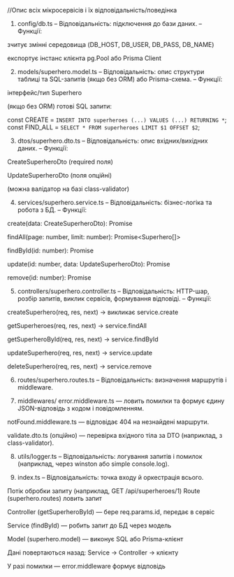 //Опис всіх мікросервісів і їх відповідальність/поведінка

1. config/db.ts
– Відповідальність: підключення до бази даних.
– Функції:

зчитує змінні середовища (DB_HOST, DB_USER, DB_PASS, DB_NAME)

експортує інстанс клієнта pg.Pool або Prisma Client

2. models/superhero.model.ts
– Відповідальність: опис структури таблиці та SQL-запитів (якщо без ORM) або Prisma-схема.
– Функції:

інтерфейс/тип Superhero

(якщо без ORM) готові SQL запити:


const CREATE = `INSERT INTO superheroes (...) VALUES (...) RETURNING *`;
const FIND_ALL = `SELECT * FROM superheroes LIMIT $1 OFFSET $2`;


3. dtos/superhero.dto.ts
– Відповідальність: опис вхідних/вихідних даних.
– Функції:

CreateSuperheroDto (required поля)

UpdateSuperheroDto (поля опційні)

(можна валідатор на базі class-validator)

4. services/superhero.service.ts
– Відповідальність: бізнес-логіка та робота з БД.
– Функції:

create(data: CreateSuperheroDto): Promise<Superhero>

findAll(page: number, limit: number): Promise<Superhero[]>

findById(id: number): Promise<Superhero>

update(id: number, data: UpdateSuperheroDto): Promise<Superhero>

remove(id: number): Promise<void>

5. controllers/superhero.controller.ts
– Відповідальність: HTTP-шар, розбір запитів, виклик сервісів, формування відповіді.
– Функції:

createSuperhero(req, res, next) → викликає service.create

getSuperheroes(req, res, next) → service.findAll

getSuperheroById(req, res, next) → service.findById

updateSuperhero(req, res, next) → service.update

deleteSuperhero(req, res, next) → service.remove

6. routes/superhero.routes.ts
– Відповідальність: визначення маршрутів і middleware.

7. middlewares/
error.middleware.ts — ловить помилки та формує єдину JSON-відповідь з кодом і повідомленням.

notFound.middleware.ts — відповідає 404 на незнайдені маршрути.

validate.dto.ts (опційно) — перевірка вхідного тіла за DTO (наприклад, з class-validator).

8. utils/logger.ts
– Відповідальність: логування запитів і помилок (наприклад, через winston або simple console.log).

9. index.ts
– Відповідальність: точка входу й оркестрація всього.



Потік обробки запиту (наприклад, GET /api/superheroes/1)
Route (superhero.routes) ловить запит

Controller (getSuperheroById) — бере req.params.id, передає в сервіс

Service (findById) — робить запит до БД через модель

Model (superhero.model) — виконує SQL або Prisma-клієнт

Дані повертаються назад:
Service → Controller → клієнту

У разі помилки — error.middleware формує відповідь
